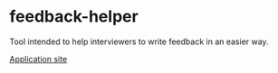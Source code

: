 # feedback-helper
Tool intended to help interviewers to write feedback in an easier way.

[Application site](https://proyecto-nutria.github.io/feedback-helper/)
